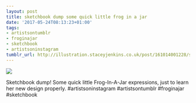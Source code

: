 ```yaml
---
layout: post
title: sketchbook dump some quick little frog in a jar
date: '2017-05-24T08:13:23+01:00'
tags:
- artistsontumblr
- froginajar
- sketchbook
- artistsoninstagram
tumblr_url: http://illustration.staceyjenkins.co.uk/post/161014001228/sketchbook-dump-some-quick-little-frog-in-a-jar
---
```

 ![](/tumblr_files/tumblr_oqg42blbT01v28ub8o1_1280.jpg)  

Sketchbook dump! Some quick little Frog-In-A-Jar expressions, just to learn her new design properly. #artistsoninstagram #artistsontumblr #froginajar #sketchbook

